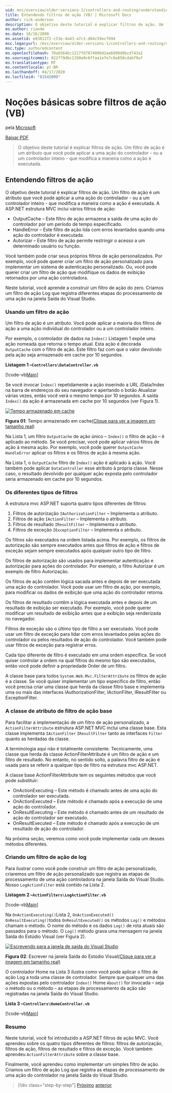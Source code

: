 ```yaml
---
uid: mvc/overview/older-versions-1/controllers-and-routing/understanding-action-filters-vb
title: Entendendo filtros de ação (VB) | Microsoft Docs
author: rick-anderson
description: O objetivo deste tutorial é explicar filtros de ação. Um filtro de ação é um atributo que você pode aplicar a uma ação do controlador -- ou a um controlador inteiro...
ms.author: riande
ms.date: 10/16/2008
ms.assetid: e83812f2-c53e-4a43-a7c1-d64c59ecf694
msc.legacyurl: /mvc/overview/older-versions-1/controllers-and-routing/understanding-action-filters-vb
msc.type: authoredcontent
ms.openlocfilehash: 70ab564bc1217f67874090d2ae6899d9bcd743a1
ms.sourcegitcommit: 022f79dbc1350e0c6ffaa1e7e7c6e850cdabf9af
ms.translationtype: MT
ms.contentlocale: pt-BR
ms.lasthandoff: 04/17/2020
ms.locfileid: "81542099"
---
```

# <a name="understanding-action-filters-vb"></a>Noções básicas sobre filtros de ação (VB)

pela [Microsoft](https://github.com/microsoft)

[Baixar PDF](https://download.microsoft.com/download/e/f/3/ef3f2ff6-7424-48f7-bdaa-180ef64c3490/ASPNET_MVC_Tutorial_14_VB.pdf)

> O objetivo deste tutorial é explicar filtros de ação. Um filtro de ação é um atributo que você pode aplicar a uma ação do controlador - ou a um controlador inteiro - que modifica a maneira como a ação é executada.

## <a name="understanding-action-filters"></a>Entendendo filtros de ação

O objetivo deste tutorial é explicar filtros de ação. Um filtro de ação é um atributo que você pode aplicar a uma ação do controlador - ou a um controlador inteiro - que modifica a maneira como a ação é executada. A ASP.NET estrutura MVC inclui vários filtros de ação:

- OutputCache – Este filtro de ação armazena a saída de uma ação do controlador por um período de tempo especificado.
- HandleError – Este filtro de ação lida com erros levantados quando uma ação do controlador é executada.
- Autorizar – Este filtro de ação permite restringir o acesso a um determinado usuário ou função.

Você também pode criar seus próprios filtros de ação personalizados. Por exemplo, você pode querer criar um filtro de ação personalizado para implementar um sistema de autenticação personalizado. Ou, você pode querer criar um filtro de ação que modifique os dados de exibição retornados por uma ação controladora.

Neste tutorial, você aprende a construir um filtro de ação do zero. Criamos um filtro de ação Log que registra diferentes etapas do processamento de uma ação na janela Saída do Visual Studio.

### <a name="using-an-action-filter"></a>Usando um filtro de ação

Um filtro de ação é um atributo. Você pode aplicar a maioria dos filtros de ação a uma ação individual do controlador ou a um controlador inteiro.

Por exemplo, o controlador de dados na `Index()` Listagem 1 expõe uma ação nomeada que retorna o tempo atual. Esta ação é decorada `OutputCache` com o filtro de ação. Este filtro faz com que o valor devolvido pela ação seja armazenado em cache por 10 segundos.

**Listagem 1 –`Controllers\DataController.vb`**

[!code-vb[Main](understanding-action-filters-vb/samples/sample1.vb)]

Se você invocar `Index()` repetidamente a ação inserindo a URL /Data/Index na barra de endereços do seu navegador e apertando o botão Atualizar várias vezes, então você verá o mesmo tempo por 10 segundos. A saída `Index()` da ação é armazenada em cache por 10 segundos (ver Figura 1).

[![Tempo armazenado em cache](understanding-action-filters-vb/_static/image2.png)](understanding-action-filters-vb/_static/image1.png)

**Figura 01**: Tempo armazenado em cache[(Clique para ver a imagem em tamanho real](understanding-action-filters-vb/_static/image3.png))

Na Lista 1, um filtro `OutputCache` de ação único – `Index()` o filtro de ação – é aplicado ao método. Se você precisar, você pode aplicar vários filtros de ação à mesma ação. Por exemplo, você pode querer `OutputCache` `HandleError` aplicar os filtros e os filtros de ação à mesma ação.

Na Lista 1, o `OutputCache` filtro de `Index()` ação é aplicado à ação. Você também pode aplicar `DataController` esse atributo à própria classe. Nesse caso, o resultado devolvido por qualquer ação exposta pelo controlador seria armazenado em cache por 10 segundos.

### <a name="the-different-types-of-filters"></a>Os diferentes tipos de filtros

A estrutura mvc ASP.NET suporta quatro tipos diferentes de filtros:

1. Filtros de autorização `IAuthorizationFilter` – Implementa o atributo.
2. Filtros de ação `IActionFilter` – Implementa o atributo.
3. Filtros de resultado `IResultFilter` – Implementa o atributo.
4. Filtros de exceção `IExceptionFilter` – Implementa o atributo.

Os filtros são executados na ordem listada acima. Por exemplo, os filtros de autorização são sempre executados antes que filtros de ação e filtros de exceção sejam sempre executados após qualquer outro tipo de filtro.

Os filtros de autorização são usados para implementar autenticação e autorização para ações do controlador. Por exemplo, o filtro Autorizar é um exemplo de filtro Autorização.

Os filtros de ação contêm lógica sacada antes e depois de ser executada uma ação do controlador. Você pode usar um filtro de ação, por exemplo, para modificar os dados de exibição que uma ação do controlador retorna.

Os filtros de resultado contêm a lógica executada antes e depois de um resultado de exibição ser executado. Por exemplo, você pode querer modificar um resultado de exibição antes que a exibição seja renderizada no navegador.

Filtros de exceção são o último tipo de filtro a ser executado. Você pode usar um filtro de exceção para lidar com erros levantados pelas ações do controlador ou pelos resultados de ação do controlador. Você também pode usar filtros de exceção para registrar erros.

Cada tipo diferente de filtro é executado em uma ordem específica. Se você quiser controlar a ordem na qual filtros do mesmo tipo são executados, então você pode definir a propriedade Order de um filtro.

A classe base para todos `System.Web.Mvc.FilterAttribute` os filtros de ação é a classe. Se você quiser implementar um tipo específico de filtro, então você precisa criar uma classe que herda da classe filtro base e implementa uma ou mais das interfaces IAuthorizationFilter, IActionFilter, IResultFilter ou ExceptionFilter.

### <a name="the-base-actionfilterattribute-class"></a>A classe de atributo de filtro de ação base

Para facilitar a implementação de um filtro de ação personalizado, a `ActionFilterAttribute` estrutura ASP.NET MVC inclui uma classe base. Esta classe implementa `IActionFilter` `IResultFilter` tanto as interfaces `Filter` quanto as herdadas da classe.

A terminologia aqui não é totalmente consistente. Tecnicamente, uma classe que herda da classe ActionFilterAttribute é um filtro de ação e um filtro de resultado. No entanto, no sentido solto, a palavra filtro de ação é usada para se referir a qualquer tipo de filtro na estrutura mvc ASP.NET.

A classe base ActionFilterAttribute tem os seguintes métodos que você pode substituir:

- OnActionExecuting – Este método é chamado antes de uma ação do controlador ser executada.
- OnActionExecuted – Este método é chamado após a execução de uma ação do controlador.
- OnResultExecuting – Este método é chamado antes de um resultado de ação do controlador ser executado.
- OnResultExecuted – Este método é chamado após a execução de um resultado de ação do controlador.

Na próxima seção, veremos como você pode implementar cada um desses métodos diferentes.

### <a name="creating-a-log-action-filter"></a>Criando um filtro de ação de log

Para ilustrar como você pode construir um filtro de ação personalizado, criaremos um filtro de ação personalizado que registra as etapas de processamento de uma ação controladora na janela Saída do Visual Studio. Nosso `LogActionFilter` está contido na Lista 2.

**Listagem 2 –`ActionFilters\LogActionFilter.vb`**

[!code-vb[Main](understanding-action-filters-vb/samples/sample2.vb)]

Na `OnActionExecuting()`Lista 2, `OnActionExecuted()` `OnResultExecuting()`todos `OnResultExecuted()` os métodos `Log()` e métodos chamam o método. O nome do método e os dados `Log()` de rota atuais são passados para o método. O `Log()` método grava uma mensagem na janela Saída do Estúdio Visual (ver Figura 2).

[![Escrevendo para a janela de saída do Visual Studio](understanding-action-filters-vb/_static/image5.png)](understanding-action-filters-vb/_static/image4.png)

**Figura 02**: Escrever na janela Saída do Estúdio Visual[(Clique para ver a imagem em tamanho real)](understanding-action-filters-vb/_static/image6.png)

O controlador Home na Lista 3 ilustra como você pode aplicar o filtro de ação Log a toda uma classe de controlador. Sempre que qualquer uma das ações expostas pelo controlador `Index()` Home `About()` for invocada – seja o método ou o método – as etapas de processamento da ação são registradas na janela Saída do Visual Studio.

**Lista 3 –`Controllers\HomeController.vb`**

[!code-vb[Main](understanding-action-filters-vb/samples/sample3.vb)]

### <a name="summary"></a>Resumo

Neste tutorial, você foi introduzido a ASP.NET filtros de ação MVC. Você aprendeu sobre os quatro tipos diferentes de filtros: filtros de autorização, filtros de ação, filtros de resultado e filtros de exceção. Você também aprendeu `ActionFilterAttribute` sobre a classe base.

Finalmente, você aprendeu como implementar um simples filtro de ação. Criamos um filtro de ação Log que registra as etapas de processamento de uma ação do controlador na janela Saída do Visual Studio.

> [!div class="step-by-step"]
> [Próximo](asp-net-mvc-routing-overview-vb.md)
> [anterior](improving-performance-with-output-caching-vb.md)
